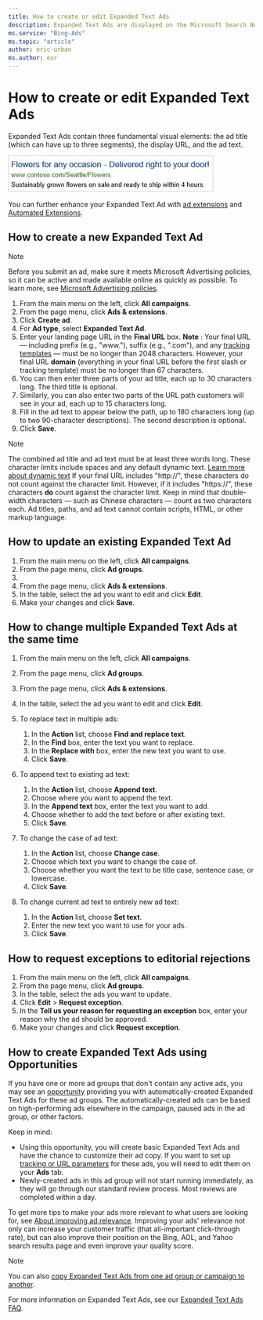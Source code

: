 ```yaml
---
title: How to create or edit Expanded Text Ads
description: Expanded Text Ads are displayed on the Microsoft Search Network on computers, tablets, and smartphones. To help make editing text ads easier, you can make changes to multiple text ads at the same time.
ms.service: "Bing-Ads"
ms.topic: "article"
author: eric-urban
ms.author: eur
---
```


# How to create or edit Expanded Text Ads

Expanded Text Ads contain three fundamental visual elements: the ad title (which can have up to three segments), the display URL, and the ad text.

![An example of an Expanded Text Ad.](../images/BA_Misc_ExpandedTextAd.jpg)

You can further enhance your Expanded Text Ad with [ad extensions](./hlp_BA_CONC_AboutAdExtensions.md) and [Automated Extensions](./hlp_BA_CONC_AutomatedExtensions.md).

## How to create a new Expanded Text Ad
> [!NOTE]
> Before you submit an ad, make sure it meets Microsoft Advertising policies, so it can be active and made available online as quickly as possible. To learn more, see [Microsoft Advertising policies](./hlp_BA_CONC_EditorialGuidelines.md).

1. From the main menu on the left, click **All campaigns**.
1. From the page menu, click **Ads &amp; extensions**.
1. Click **Create ad**.
1. For **Ad type**, select **Expanded Text Ad**.
1. Enter your landing page URL in the **Final URL** box. **Note** : Your final URL — including prefix (e.g., "www."), suffix (e.g., ".com"), and any [tracking templates](./hlp_BA_CONC_GoogleAnalytics.md)&nbsp;— must be no longer than 2048 characters. However, your final URL **domain** (everything in your final URL before the first slash or tracking template) must be no longer than 67 characters.
1. You can then enter three parts of your ad title, each up to 30 characters long. The third title is optional.
1. Similarly, you can also enter two parts of the URL path customers will see in your ad, each up to 15 characters long.
1. Fill in the ad text to appear below the path, up to 180 characters long (up to two 90-character descriptions). The second description is optional.
1. Click **Save**.

> [!NOTE]
> The combined ad title and ad text must be at least three words long.
> These character limits include spaces and any default dynamic text.  [Learn more about dynamic text](./hlp_BA_CONC_AboutParameters.md)
> If your final URL includes "http://", these characters do not count against the character limit. However, if it includes "https://", these characters **do** count against the character limit.
> Keep in mind that double-width characters — such as Chinese characters — count as two characters each.
> Ad titles, paths, and ad text cannot contain scripts, HTML, or other markup language.

## How to update an existing Expanded Text Ad
1. From the main menu on the left, click **All campaigns**.
1. From the page menu, click **Ad groups**.
1. 
1. From the page menu, click **Ads &amp; extensions**.
1. In the table, select the ad you want to edit and click **Edit**.
1. Make your changes and click **Save**.

## How to change multiple Expanded Text Ads at the same time
1. From the main menu on the left, click **All campaigns**.
1. From the page menu, click **Ad groups**.
1. From the page menu, click **Ads &amp; extensions**.
1. In the table, select the ad you want to edit and click **Edit**.
1. To replace text in multiple ads:
   1. In the **Action** list, choose **Find and replace text**.
   1. In the **Find** box, enter the text you want to replace.
   1. In the **Replace with** box, enter the new text you want to use.
   1. Click **Save**.

1. To append text to existing ad text:
   1. In the **Action** list, choose **Append text**.
   1. Choose where you want to append the text.
   1. In the **Append text** box, enter the text you want to add.
   1. Choose whether to add the text before or after existing text.
   1. Click **Save**.

1. To change the case of ad text:
   1. In the **Action** list, choose **Change case**.
   1. Choose which text you want to change the case of.
   1. Choose whether you want the text to be title case, sentence case, or lowercase.
   1. Click **Save**.

1. To change current ad text to entirely new ad text:
   1. In the **Action** list, choose **Set text**.
   1. Enter the new text you want to use for your ads.
   1. Click **Save**.

## How to request exceptions to editorial rejections
1. From the main menu on the left, click **All campaigns**.
1. From the page menu, click **Ad groups**.
1. In the table, select the ads you want to update.
1. Click **Edit** > **Request exception**.
1. In the **Tell us your reason for requesting an exception** box, enter your reason why the ad should be approved.
1. Make your changes and click **Request exception**.

## How to create Expanded Text Ads using Opportunities
If you have one or more ad groups that don't contain any active ads, you may see an [opportunity](./hlp_BA_CONC_OpportunitiesV2.md) providing you with automatically-created Expanded Text Ads for these ad groups. The automatically-created ads can be based on high-performing ads elsewhere in the campaign, paused ads in the ad group, or other factors.

Keep in mind:
- Using this opportunity, you will create basic Expanded Text Ads and have the chance to customize their ad copy. If you want to set up [tracking or URL parameters](./hlp_BA_PROC_UETv2MobileApp.md) for these ads, you will need to edit them on your **Ads** tab.
- Newly-created ads in this ad group will not start running immediately, as they will go through our standard review process. Most reviews are completed within a day.

To get more tips to make your ads more relevant to what users are looking for, see [About improving ad relevance](./hlp_BA_CONC_AboutIncreasingAdRelevance.md). Improving your ads' relevance not only can increase your customer traffic (that all-important click-through rate), but can also improve their position on the Bing, AOL, and Yahoo search results page and even improve your quality score.

> [!NOTE]
> You can also [copy Expanded Text Ads from one ad group or campaign to another](./hlp_BA_PROC_CopyPaste.md).

For more information on Expanded Text Ads, see our [Expanded Text Ads FAQ](./hlp_BA_CONC_EXTA_FAQ.md).


